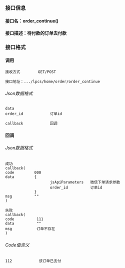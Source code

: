 ### 接口信息
#### 接口名：order_continue()
#### 接口描述：待付款的订单去付款

### 接口格式

#### 调用

```
接收方式        GET/POST
```

```
接口地址：.../lpcs/home/order/order_continue
```

###### Json数据格式
```
data
order_id            订单id

callback            回调
```

#### 回调
###### Json数据格式

```
成功
callback(
code         000
data         {
                    jsApiParameters   微信下单请求参数
                    order_id          订单id
             }
msg          ""
)
```

```
失败
callback(
code          111
data          ""
msg           订单不存在 
)
```

###### Code值含义

```
112            该订单已支付
```